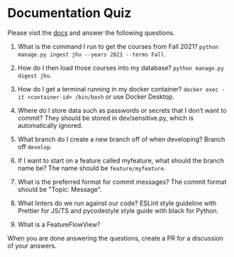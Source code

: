 # Documentation Quiz

Please visit the [docs](https://semesterly-v2.readthedocs.io/en/latest/index.html) and
answer the following questions.

1. What is the command I run to get the courses from Fall 2021?
`python manage.py ingest jhu --years 2021 --terms Fall`.

2. How do I then load those courses into my database?
`python manage.py digest jhu`.

3. How do I get a terminal running in my docker container?
`docker exec -it <container-id> /bin/bash` or use Docker Desktop.

4. Where do I store data such as passwords or secrets that I don’t want to commit?
They should be stored in dev/sensitive.py, which is automatically ignored.

5. What branch do I create a new branch off of when developing?
Branch off `develop`.

6. If I want to start on a feature called myfeature, what should the branch name be?
The name should be `feature/myfeature`.

7. What is the preferred format for commit messages?
The commit format should be "Topic: Message".

8. What linters do we run against our code?
ESLint style guideline with Prettier for JS/TS and pycodestyle style guide with black for Python.

9. What is a FeatureFlowView?


When you are done answering the questions, create a PR for a discussion of your answers.
